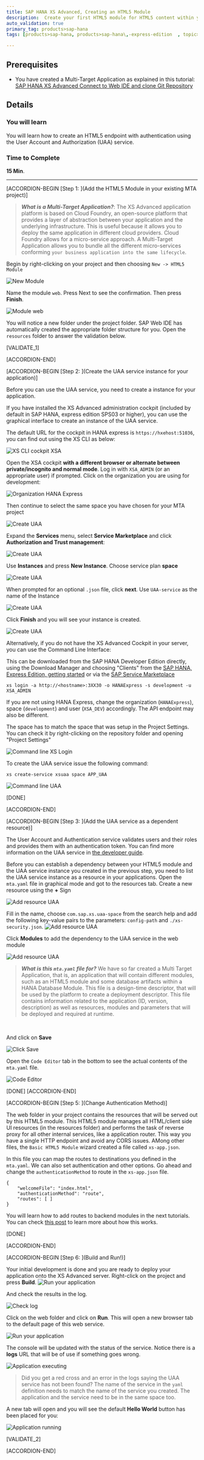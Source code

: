 ```yaml
---
title: SAP HANA XS Advanced, Creating an HTML5 Module
description:  Create your first HTML5 module for HTML5 content within your XSA application
auto_validation: true
primary_tag: products>sap-hana
tags: [products>sap-hana, products>sap-hana\,-express-edition  , topic>big-data, tutorial>beginner ]

---
```


## Prerequisites  
 - You have created a  Multi-Target Application as explained in this tutorial: [SAP HANA XS Advanced Connect to Web IDE and clone Git Repository](https://developers.sap.com/tutorials/xsa-connecting-webide.html)


## Details
### You will learn  
You will learn how to create an HTML5 endpoint with authentication using the User Account and Authorization (UAA) service.


### Time to Complete
**15 Min**.

---


[ACCORDION-BEGIN [Step 1: ](Add the HTML5 Module in your existing MTA project)]

> ***What is a Multi-Target Application?***: The XS Advanced application platform is based on Cloud Foundry, an open-source platform that provides a layer of abstraction between your application and the underlying infrastructure. This is useful because it allows you to deploy the same application in different cloud providers. Cloud Foundry allows for a micro-service approach. A Multi-Target Application allows you to bundle all the different micro-services conforming `your business application into the same lifecycle`.

 Begin by right-clicking on your project and then choosing `New -> HTML5 Module`

![New Module](2.png)

Name the module `web`. Press Next to see the confirmation. Then press **Finish**.

![Module web](3.png)

You will notice a new folder under the project folder. SAP Web IDE has automatically created the appropriate folder structure for you. Open the `resources` folder to answer the validation below.

[VALIDATE_1]

[ACCORDION-END]

[ACCORDION-BEGIN [Step 2: ](Create the UAA service instance for your application)]

Before you can use the UAA service, you need to create a instance for your application.

If you have installed the XS Advanced administration cockpit (included by default in SAP HANA, express edition SPS03 or higher), you can use the graphical interface to create an instance of the UAA service.

The default URL for the cockpit in HANA express is `https://hxehost:51036`, you can find out using the XS CLI as below:

![XS CLI cockpit XSA](cockpit.png)

Open the XSA cockpit **with a different browser or alternate between private/incognito and normal mode**. Log in with `XSA_ADMIN` (or an appropriate user) if prompted. Click on the organization you are using for development:

![Organization HANA Express](cp1.png)

Then continue to select the same space you have chosen for your MTA project

![Create UAA](cp2.png)

Expand the **Services** menu, select **Service Marketplace** and click **Authorization and Trust management**:

![Create UAA](cp4.png)

Use **Instances** and press **New Instance**. Choose service plan **space**

![Create UAA](cp5.png)

When prompted for an optional `.json` file, click **next**. Use `UAA-service` as the name of the Instance

![Create UAA](cp6.png)

Click **Finish** and you will see your instance is created.

![Create UAA](cp7.png)


Alternatively, if you do not have the XS Advanced Cockpit in your server, you can use the Command Line Interface:

This can be downloaded from the SAP HANA Developer Edition directly, using the Download Manager and choosing "Clients" from the [SAP HANA, Express Edition, getting started](https://developers.sap.com/topics/sap-hana-express.html) or via the [SAP Service Marketplace](https://websmp208.sap-ag.de/~SAPIDP/002006825000000234912001E)

```
xs login -a http://<hostname>:3XX30 -o HANAExpress -s development -u XSA_ADMIN
```

If you are not using HANA Express, change the organization (`HANAExpress`), space (`development`) and user (`XSA_DEV`) accordingly. The API endpoint may also be different.

The space has to match the space that was setup in the Project Settings. You can check it by right-clicking on the repository folder and opening "Project Settings"

![Command line XS Login](5.png)

To create the UAA service issue the following command:

```
xs create-service xsuaa space APP_UAA
```

![Command line UAA](6.png)

[DONE]

[ACCORDION-END]


[ACCORDION-BEGIN [Step 3: ](Add the UAA service as a dependent resource)]

The User Account and Authentication service validates users and their roles and provides them with an authentication token. You can find more information on the UAA service in [the developer guide](https://help.sap.com/viewer/4505d0bdaf4948449b7f7379d24d0f0d/2.0.03/en-US/c6f36d5d49844bd790798ea36538e024.html).

Before you can establish a dependency between your HTML5 module and the UAA service instance you created in the previous step, you need to list the UAA service instance as a resource in your applications. Open the `mta.yaml` file in graphical mode and got to the resources tab. Create a new resource using the **+** Sign

![Add resource UAA](uaa.png)


Fill in the name,  choose `com.sap.xs.uaa-space` from the search help and add the following key-value pairs to the parameters: `config-path` and `./xs-security.json`.
![Add resource UAA](uaa2.png)

Click **Modules** to add the dependency to the UAA service in the web module

![Add resource UAA](uaa3.png)

>***What is this `mta.yaml` file for?***
>We have so far created a Multi Target Application, that is, an application that will contain different modules, such as an HTML5 module and some database artifacts within a HANA Database Module. This file is a design-time descriptor, that will be used by the platform to create a deployment descriptor. This file contains information related to the application (ID, version, description) as well as resources, modules and parameters that will be deployed and required at runtime.

</br>


And click on **Save**

![Click Save](4_4.png)

Open the `Code Editor` tab in the bottom to see the actual contents of the  `mta.yaml` file.

![Code Editor](4_5.png)

[DONE]
[ACCORDION-END]



[ACCORDION-BEGIN [Step 5: ](Change Authentication Method)]

The web folder in your project contains the resources that will be served out by this HTML5 module. This HTML5 module manages all HTML/client side UI resources (in the resources folder) and performs the task of reverse proxy for all other internal services, like a application router. This way you have a single HTTP endpoint and avoid any CORS issues. AMong other files, the `Basic HTML5 Module` wizard created a file called `xs-app.json`.

In this file you can map the routes to destinations you defined in the `mta.yaml`. We can also set authentication and other options. Go ahead and change the `authenticationMethod` to route in the `xs-app.json` file.

```
{
	"welcomeFile": "index.html",
	"authenticationMethod": "route",
	"routes": [ ]
}
```

You will learn how to add routes to backend modules in the next tutorials. You can check [this post](https://blogs.sap.com/2018/02/16/xs-advanced-for-not-so-dummies-routing/) to learn more about how this works.

[DONE]

[ACCORDION-END]

[ACCORDION-BEGIN [Step 6: ](Build and Run!)]

Your initial development is done and you are ready to deploy your application onto the XS Advanced server. Right-click on the project and press **Build**.
![Run your application](8_1.png)

And check the results in the log.

![Check log](success.png)

Click on the web folder and click on **Run**. This  will open a new browser tab to the default page of this web service.

![Run your application](8.png)

The console will be updated with the status of the service. Notice there is a **logs** URL that will be of use if something goes wrong.

![Application executing](logs.png)


> Did you get a red cross and an error in the logs saying the UAA service has not been found? The name of the service in the `yaml` definition needs to match the name of the service you created. The application and the service need to be in the same space too.

A new tab will open and you will see the default **Hello World** button has been placed for you:

![Application running](web.png)

[VALIDATE_2]

[ACCORDION-END]

